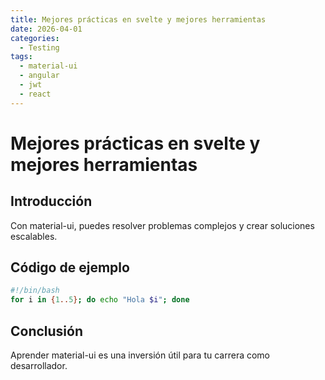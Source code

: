 ```yaml
---
title: Mejores prácticas en svelte y mejores herramientas
date: 2026-04-01
categories:
  - Testing
tags:
  - material-ui
  - angular
  - jwt
  - react
---
```


# Mejores prácticas en svelte y mejores herramientas

## Introducción

Con material-ui, puedes resolver problemas complejos y crear soluciones escalables.

## Código de ejemplo

```bash
#!/bin/bash
for i in {1..5}; do echo "Hola $i"; done
```

## Conclusión

Aprender material-ui es una inversión útil para tu carrera como desarrollador.
